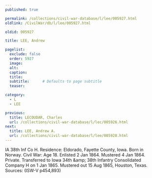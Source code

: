 ```yaml
---
published: true

permalink: /collections/civil-war-database/l/lee/005927.html
oldlink: /CivilWar/db/l/lee/005927.html

oldid: 005927

title: LEE, Andrew

pagelist:
  exclude: false
  order: 5927
  image: 
  alt:
  caption:
  title:
  subtitle:      # Defaults to page subtitle
  teaser:

category: 
  - L 
  - LEE

previous:
  title: LECOUDAR, Charles
  url: /collections/civil-war-database/l/lec/005926.html  
next:
  title: LEE, Andrew A.
  url: /collections/civil-war-database/l/lee/005928.html   
---
```

IA 38th Inf Co H. Residence: Eldorado, Fayette County, Iowa. Born in Norway. Civil War: Age 18. Enlisted 2 Jan 1864. Mustered 4 Jan 1864. Private. Transferred to Iowa 34th &amp;amp; 38th Infantry Consolidated Company H on 1 Jan 1865. Mustered out 15 Aug 1865, Houston, Texas. Sources: (ISW-V p454,893)